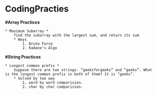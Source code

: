 # CodingPracties

**#Array Practices**
    
    * Maximum Subarray *
        find the subarray with the largest sum, and return its sum
        * Ways
            1. Brute Force
            2. Kadane's Algo

**#String Practices**
    
    * Longest common prefix * 
        Suppose there are two strings- “geeksforgeeks” and “geeks”. What is the longest common prefix in both of them? It is “geeks”.
        * Solved by two way
            1. word by word comparision.
            2. char by char comparision.